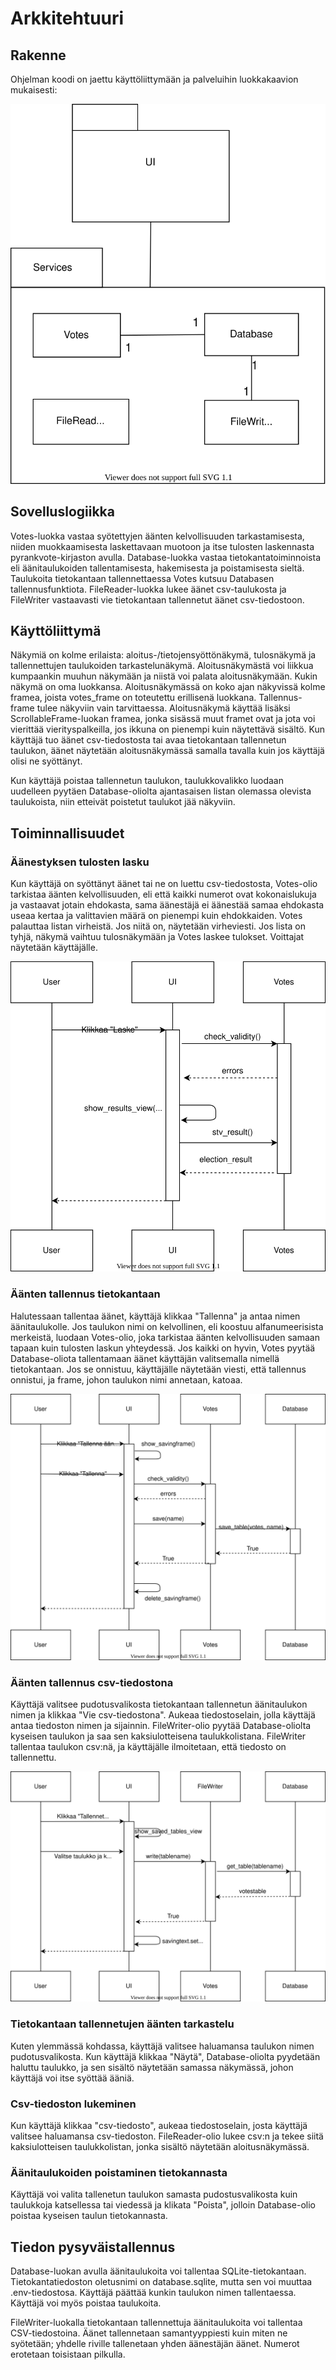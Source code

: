 # Arkkitehtuuri

## Rakenne

Ohjelman koodi on jaettu käyttöliittymään ja palveluihin luokkakaavion mukaisesti:

![luokkakaavio](https://github.com/emigination/ot-harjoitustyo/blob/main/harjoitustyo/dokumentaatio/luokkakaavio.svg)

## Sovelluslogiikka

Votes-luokka vastaa syötettyjen äänten kelvollisuuden tarkastamisesta, niiden muokkaamisesta laskettavaan muotoon ja itse tulosten laskennasta pyrankvote-kirjaston avulla. Database-luokka vastaa tietokantatoiminnoista eli äänitaulukoiden tallentamisesta, hakemisesta ja poistamisesta sieltä. Taulukoita tietokantaan tallennettaessa Votes kutsuu Databasen tallennusfunktiota. FileReader-luokka lukee äänet csv-taulukosta ja FileWriter vastaavasti vie tietokantaan tallennetut äänet csv-tiedostoon.

## Käyttöliittymä

Näkymiä on kolme erilaista: aloitus-/tietojensyöttönäkymä, tulosnäkymä ja tallennettujen taulukoiden tarkastelunäkymä. Aloitusnäkymästä voi liikkua kumpaankin muuhun näkymään ja niistä voi palata aloitusnäkymään. Kukin näkymä on oma luokkansa. Aloitusnäkymässä on koko ajan näkyvissä kolme framea, joista votes_frame on toteutettu erillisenä luokkana. Tallennus-frame tulee näkyviin vain tarvittaessa. Aloitusnäkymä käyttää lisäksi ScrollableFrame-luokan framea, jonka sisässä muut framet ovat ja jota voi vierittää vierityspalkeilla, jos ikkuna on pienempi kuin näytettävä sisältö. Kun käyttäjä tuo äänet csv-tiedostosta tai avaa tietokantaan tallennetun taulukon, äänet näytetään aloitusnäkymässä samalla tavalla kuin jos käyttäjä olisi ne syöttänyt.

Kun käyttäjä poistaa tallennetun taulukon, taulukkovalikko luodaan uudelleen pyytäen Database-oliolta ajantasaisen listan olemassa olevista taulukoista, niin etteivät poistetut taulukot jää näkyviin.

## Toiminnallisuudet

### Äänestyksen tulosten lasku

Kun käyttäjä on syöttänyt äänet tai ne on luettu csv-tiedostosta, Votes-olio tarkistaa äänten kelvollisuuden, eli että kaikki numerot ovat kokonaislukuja ja vastaavat jotain ehdokasta, sama äänestäjä ei äänestää samaa ehdokasta useaa kertaa ja valittavien määrä on pienempi kuin ehdokkaiden. Votes palauttaa listan virheistä. Jos niitä on, näytetään virheviesti. Jos lista on tyhjä, näkymä vaihtuu tulosnäkymään ja Votes laskee tulokset. Voittajat näytetään käyttäjälle.

![sekvenssikaavio_tulostenlasku](https://github.com/emigination/ot-harjoitustyo/blob/main/harjoitustyo/dokumentaatio/sekvenssikaavio_tulostenlasku.svg)

### Äänten tallennus tietokantaan

Halutessaan tallentaa äänet, käyttäjä klikkaa "Tallenna" ja antaa nimen äänitaulukolle. Jos taulukon nimi on kelvollinen, eli koostuu alfanumeerisista merkeistä, luodaan Votes-olio, joka tarkistaa äänten kelvollisuuden samaan tapaan kuin tulosten laskun yhteydessä. Jos kaikki on hyvin, Votes pyytää Database-oliota tallentamaan äänet käyttäjän valitsemalla nimellä tietokantaan. Jos se onnistuu, käyttäjälle näytetään viesti, että tallennus onnistui, ja frame, johon taulukon nimi annetaan, katoaa.

![sekvenssikaavio_tallennus](https://github.com/emigination/ot-harjoitustyo/blob/main/harjoitustyo/dokumentaatio/sekvenssikaavio_tallennus.svg)

### Äänten tallennus csv-tiedostona

Käyttäjä valitsee pudotusvalikosta tietokantaan tallennetun äänitaulukon nimen ja klikkaa "Vie csv-tiedostona". Aukeaa tiedostoselain, jolla käyttäjä antaa tiedoston nimen ja sijainnin. FileWriter-olio pyytää Database-oliolta kyseisen taulukon ja saa sen kaksiulotteisena taulukkolistana. FileWriter tallentaa taulukon csv:nä, ja käyttäjälle ilmoitetaan, että tiedosto on tallennettu.

![sekvenssikaavio_vieminen](https://github.com/emigination/ot-harjoitustyo/blob/main/harjoitustyo/dokumentaatio/sekvenssikaavio_vieminen.svg)

### Tietokantaan tallennetujen äänten tarkastelu

Kuten ylemmässä kohdassa, käyttäjä valitsee haluamansa taulukon nimen pudotusvalikosta. Kun käyttäjä klikkaa "Näytä", Database-oliolta pyydetään haluttu taulukko, ja sen sisältö näytetään samassa näkymässä, johon käyttäjä voi itse syöttää ääniä.

### Csv-tiedoston lukeminen

Kun käyttäjä klikkaa "csv-tiedosto", aukeaa tiedostoselain, josta käyttäjä valitsee haluamansa csv-tiedoston. FileReader-olio lukee csv:n ja tekee siitä kaksiulotteisen taulukkolistan, jonka sisältö näytetään aloitusnäkymässä.

### Äänitaulukoiden poistaminen tietokannasta

Käyttäjä voi valita tallenetun taulukon samasta pudostusvalikosta kuin taulukkoja katsellessa tai viedessä ja klikata "Poista", jolloin Database-olio poistaa kyseisen taulun tietokannasta.

## Tiedon pysyväistallennus

Database-luokan avulla äänitaulukoita voi tallentaa SQLite-tietokantaan. Tietokantatiedoston oletusnimi on database.sqlite, mutta sen voi muuttaa .env-tiedostosa. Käyttäjä päättää kunkin taulukon nimen tallentaessa. Käyttäjä voi myös poistaa taulukoita.

FileWriter-luokalla tietokantaan tallennettuja äänitaulukoita voi tallentaa CSV-tiedostoina. Äänet tallennetaan samantyyppiesti kuin miten ne syötetään; yhdelle riville tallenetaan yhden äänestäjän äänet. Numerot erotetaan toisistaan pilkulla.